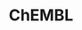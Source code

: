 ---
bigquery: https://console.cloud.google.com/bigquery?p=patents-public-data&d=ebi_chembl&page=dataset
citation: '"The ChEMBL database in 2017." Anna Gaulton, Anne Hersey, Michał Nowotka,
  A Patrícia Bento, Jon Chambers, David Mendez, Prudence Mutowo, Francis Atkinson,
  Louisa J Bellis, Elena Cibrián-Uhalte, Mark Davies, Nathan Dedman, Anneli Karlsson,
  María Paula Magariños, John P Overington, George Papadatos, Ines Smit, Andrew R
  Leach Nucleic acids Research (2017) 45 (Database Issue), D945-D954'
contributors: European Bioinformatics Institute
cost: None
description: ChEMBL Data is a manually curated database of small molecules used in
  drug discovery, including information about existing patented drugs.
documentation: 'schema: https://www.ebi.ac.uk/chembl/db_schema


  '
last_edit: 04/12/2022, 21:59:29
location: https://console.cloud.google.com/marketplace/product/google_patents_public_datasets/chembl
maintained_by: EMBL-EBI, an outstation of European Molecular Biology Laboratory
related_publications: '

  ChEMBL: towards direct deposition of bioassay data.


  Mendez D, Gaulton A, Bento AP, Chambers J, De Veij M, Félix E, Magariños MP, Mosquera
  JF, Mutowo P, Nowotka M, Gordillo-Marañón M, Hunter F, Junco L, Mugumbate G, Rodriguez-Lopez
  M, Atkinson F, Bosc N, Radoux CJ, Segura-Cabrera A, Hersey A, Leach AR.


  — Nucleic Acids Res. 2019; 47(D1):D930-D940. doi: 10.1093/nar/gky1075

  '
schema_fields:
- protein_class_synonym
- patent_id
- doc_id
- compound_name
- potential_duplicate
- pathway_id
- molecule_type
- journal
- selectivity_comment
- drug_product_flag
- short_name
- sei
- protein_class_id
- start_position
- assay_cell_type
- active_molregno
- standard_inchi_key
- mc_organism
- mechanism_comment
- name
- helm_notation
- assay_source
- standard_type
- doi
- pchembl_value
- mol_hrac_id
- comments
- oral
- warning_id
- l1
- qudt_units
- toid
- num_alerts
- lle
- who_extra
- ingredient
- usan_stem
- activity_comment
- warning_type
- last_page
- level1_description
- product_id
- irac_class_id
- le
- prodrug
- version
- usan_stem_definition
- ridx
- cell_description
- relation
- ro3_pass
- cell_source_tax_id
- dosage_form
- warning_class
- level3
- abstract
- num_ro5_violations
- relationship_desc
- country
- molfile
- cell_name
- withdrawn_flag
- sequence
- job_id
- value
- assay_param_id
- cl_lincs_id
- usan_substem
- l4
- alert_set_id
- mutation
- confidence_score
- alert_id
- innovator_company
- published_relation
- cellosaurus_id
- level4_description
- efo_term
- related_tid
- ddd_id
- assay_strain
- drugind_id
- irac_code
- assay_id
- stem_class
- assay_class_id
- site_residues
- domain_description
- db_source
- applicant_full_name
- compsyn_id
- l2
- psa
- acd_most_bpka
- warning_country
- res_stem_id
- volume
- units
- molsyn_id
- actsm_id
- protclasssyn_id
- ref_url
- mesh_id
- level4
- src_assay_id
- level5
- patent_use_code
- standard_flag
- published_value
- pubmed_id
- last_active
- sequence_md5sum
- component_type
- strength
- l3
- smid
- species_group_flag
- indref_id
- ref_id
- db_version
- mechanism_of_action
- black_box_warning
- level2
- curated_by
- usan_year
- comp_go_id
- downgraded
- formulation_id
- drug_substance_flag
- comp_class_id
- frac_class_id
- max_phase
- definition
- standard_inchi
- mc_target_accession
- nda_type
- alogp
- idx
- tid
- route
- mc_target_type
- normal_range_min
- cx_logd
- cell_id
- annotation
- active_ingredient
- rtb
- site_name
- cpd_str_alert_id
- major_class
- hrac_code
- drug_record_id
- prediction_method
- therapeutic_flag
- predbind_id
- alert_name
- l6
- enzyme_name
- approval_date
- data_validity_comment
- assay_category
- activity_id
- target_desc
- substrate_record_id
- patent_expire_date
- assay_organism
- warning_year
- molecular_species
- metref_id
- acd_logd
- bto_id
- cell_ontology_id
- pref_name
- co_stem_id
- parent_go_id
- ass_cls_map_id
- bao_format
- parenteral
- polymer_flag
- warning_description
- cx_most_apka
- cx_logp
- domain_name
- pathway_key
- withdrawn_year
- entity_type
- updated_by
- assay_subcellular_fraction
- site_id
- component_synonym
- hba_lipinski
- usan_stem_id
- go_id
- src_id
- l5
- result_flag
- first_in_class
- description
- mc_target_name
- src_short_name
- curation_comment
- trade_name
- target_type
- withdrawn_reason
- doc_type
- src_description
- uo_units
- canonical_smiles
- assay_tax_id
- acd_logp
- met_conversion
- tissue_id
- hrac_class_id
- delist_flag
- ddd_value
- l7
- withdrawn_class
- std_act_id
- level1
- l8
- acd_most_apka
- bei
- hba
- max_phase_for_ind
- domain_id
- topical
- stat
- standard_value
- creation_date
- component_id
- metabolite_record_id
- parameter_type
- structure_type
- mc_tax_id
- label
- parent_molregno
- record_id
- indication_class
- targcomp_id
- mol_atc_id
- patent_no
- assay_test_type
- log_id
- path
- warnref_id
- heavy_atoms
- targrel_id
- standard_upper_value
- cell_source_organism
- availability_type
- oc_id
- molregno
- direct_interaction
- upper_value
- efo_id
- assay_desc
- published_type
- parent_id
- ddd_comment
- prod_pat_id
- compd_id
- tbl
- biocomp_id
- homologue
- atc_code
- bao_endpoint
- previous_company
- subgroup
- protein_class_desc
- company
- status
- stem
- relationship
- accession
- uberon_id
- dosed_ingredient
- as_id
- variant_id
- full_molformula
- mesh_heading
- updated_on
- domain_type
- ddd_units
- confidence
- caloha_id
- src_compound_id
- publication_number
- smarts
- mec_id
- who_name
- level3_description
- normal_range_max
- action_type
- mol_frac_id
- authors
- assay_tissue
- enzyme_tid
- hbd
- type
- activity_count
- cell_source_tissue
- clo_id
- hbd_lipinski
- submission_date
- binding_site_comment
- ap_id
- parent_type
- class_type
- molecular_mechanism
- aspect
- parameter_value
- frac_code
- source_domain_id
- ad_type
- tid_fixed
- end_position
- ref_type
- synonyms
- syn_type
- isoform
- withdrawn_country
- year
- met_id
- aromatic_rings
- mecref_id
- research_stem
- source
- first_approval
- chembl_id
- class_level
- compound_key
- mol_irac_id
- cx_most_bpka
- standard_units
- standard_text_value
- natural_product
- mw_freebase
- published_units
- rgid
- set_name
- first_page
- disease_efficacy
- mw_monoisotopic
- met_comment
- num_lipinski_ro5_violations
- relationship_type
- tax_id
- ddd_admr
- inorganic_flag
- assay_type
- full_mwt
- qed_weighted
- aidx
- bao_id
- sitecomp_id
- issue
- title
- level2_description
- target_mapping
- chirality
- cidx
- organism
- standard_relation
- orig_description
- entity_id
- priority
- text_value
- chebi_par_id
shortname: chembl
tags:
- biotechnology
- health
- chemical
- bioinformatics
- medical
terms_of_use: CC BY-SA 3.0
title: ChEMBL
uuid: e232a192-965c-4ec9-904c-155b6dfe56c5
---